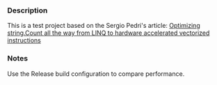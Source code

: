 ﻿### Description
This is a test project based on the Sergio Pedri's article: [Optimizing string.Count all the way from LINQ to hardware accelerated vectorized instructions](https://medium.com/@SergioPedri/optimizing-string-count-all-the-way-from-linq-to-hardware-accelerated-vectorized-instructions-186816010ad9)

### Notes
Use the Release build configuration to compare performance.